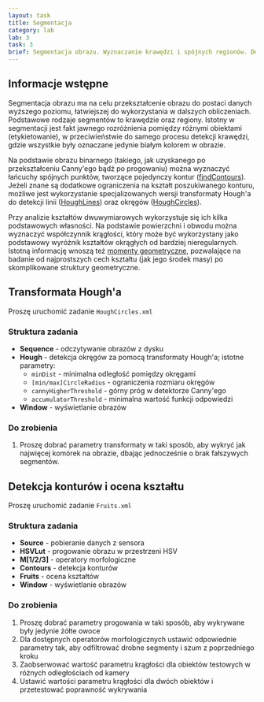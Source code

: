 ```yaml
---
layout: task
title: Segmentacja
category: lab
lab: 3
task: 3
brief: Segmentacja obrazu. Wyznaczanie krawędzi i spójnych regionów. Deskryptory kształtu 2D.
---
```


## Informacje wstępne

Segmentacja obrazu ma na celu przekształcenie obrazu do postaci danych wyższego
poziomu, łatwiejszej do wykorzystania w dalszych obliczeniach. Podstawowe 
rodzaje segmentów to krawędzie oraz regiony. Istotny w segmentacji jest fakt
jawnego rozróżnienia pomiędzy różnymi obiektami (etykietowanie), w przeciwieństwie
do samego procesu detekcji krawędzi, gdzie wszystkie były oznaczane jedynie
białym kolorem w obrazie.

Na podstawie obrazu binarnego (takiego, jak uzyskanego po przekształceniu Canny'ego
bądź po progowaniu) można wyznaczyć łańcuchy spójnych punktów, tworzące pojedynczy kontur
([findContours](http://docs.opencv.org/2.4/doc/tutorials/imgproc/shapedescriptors/find_contours/find_contours.html)).
Jeżeli znane są dodatkowe ograniczenia na kształt poszukiwanego konturu,
możliwe jest wykorzystanie specjalizowanych wersji transformaty Hough'a
do detekcji linii ([HoughLines](http://docs.opencv.org/2.4/doc/tutorials/imgproc/imgtrans/hough_lines/hough_lines.html))
oraz okręgów ([HoughCircles](http://docs.opencv.org/2.4/doc/tutorials/imgproc/imgtrans/hough_circle/hough_circle.html)).

Przy analizie kształtów dwuwymiarowych wykorzystuje się ich kilka podstawowych własności.
Na podstawie powierzchni i obwodu można wyznaczyć współczynnik krągłości, który może być
wykorzystany jako podstawowy wyróżnik kształtów okrągłych od bardziej nieregularnych.
Istotną informację wnoszą też [momenty geometryczne](http://docs.opencv.org/2.4/modules/imgproc/doc/structural_analysis_and_shape_descriptors.html),
pozwalające na badanie od najprostszych cech kształtu (jak jego środek masy)
po skomplikowane struktury geometryczne.

## Transformata Hough'a

Proszę uruchomić zadanie `HoughCircles.xml`

### Struktura zadania

   * **Sequence** - odczytywanie obrazów z dysku
   * **Hough** - detekcja okręgów za pomocą transformaty Hough'a; istotne parametry:
      * `minDist` - minimalna odległość pomiędzy okręgami
      * `[min/max]CircleRadius` - ograniczenia rozmiaru okręgów
      * `cannyHigherThreshold` - górny próg w detektorze Canny'ego
      * `accumulatorThreshold` - minimalna wartość funkcji odpowiedzi
   * **Window** - wyświetlanie obrazów

### Do zrobienia

1. Proszę dobrać parametry transformaty w taki sposób, aby wykryć jak najwięcej
   komórek na obrazie, dbając jednocześnie o brak fałszywych segmentów.

## Detekcja konturów i ocena kształtu

Proszę uruchomić zadanie `Fruits.xml`

### Struktura zadania

   * **Source** - pobieranie danych z sensora
   * **HSVLut** - progowanie obrazu w przestrzeni HSV
   * **M[1/2/3]** - operatory morfologiczne
   * **Contours** - detekcja konturów
   * **Fruits** - ocena kształtów 
   * **Window** - wyświetlanie obrazów

### Do zrobienia

1. Proszę dobrać parametry progowania w taki sposób, aby wykrywane
   były jedynie żółte owoce
2. Dla dostępnych operatorów morfologicznych ustawić odpowiednie parametry
   tak, aby odfiltrować drobne segmenty i szum z poprzedniego kroku
3. Zaobserwować wartość parametru krągłości dla obiektów testowych w różnych 
   odległościach od kamery
4. Ustawić wartości parametru krągłości dla dwóch obiektów i przetestować 
   poprawność wykrywania
   

